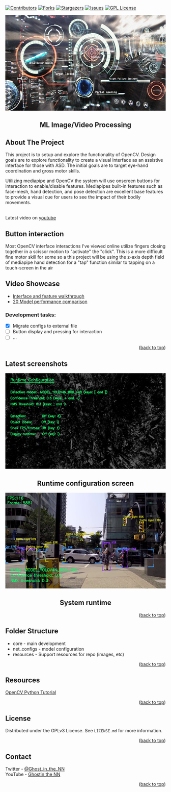 <div id="top"></div>

<!-- PROJECT SHIELDS -->
<!--
*** I'm using markdown "reference style" links for readability.
*** Reference links are enclosed in brackets [ ] instead of parentheses ( ).
*** See the bottom of this document for the declaration of the reference variables
*** for contributors-url, forks-url, etc. This is an optional, concise syntax you may use.
*** https://www.markdownguide.org/basic-syntax/#reference-style-links
-->
[![Contributors][contributors-shield]][contributors-url]
[![Forks][forks-shield]][forks-url]
[![Stargazers][stars-shield]][stars-url]
[![Issues][issues-shield]][issues-url]
[![GPL License][license-shield]][license-url]


<!-- PROJECT LOGO -->
<div align="center">
  <a href="https://github.com/mvmagni/Explore_OpenCV">
    <img src="resources/HUD.jpg" alt="Logo" width="600" height="300"/>
  </a>
    <p>
    <h2 align="center">ML Image/Video Processing</h2>
    </p>

  
</div>


<!-- ABOUT THE PROJECT -->
## About The Project
<p>
This project is to setup and explore the functionality of OpenCV. Design goals are to explore functionality to create a visual interface as an assistive interface for those with ASD.  The initial goals are to target eye-hand coordination and gross motor skills. 

Utilizing mediapipe and OpenCV the system will use onscreen buttons for interaction to enable/disable features. Mediapipes built-in features such as face-mesh, hand detection, and pose detection are excellent base features to provide a visual cue for users to see the impact of their bodily movements.

<br />
Latest video on <a href="https://www.youtube.com/watch?v=RYjIu8qhYG8"> youtube </a>
</p>


<!-- ABOUT THE PROJECT -->
## Button interaction
<p> Most OpenCV interface interactions I've viewed online utilize fingers closing together in a scissor motion to "activate" the "click".  This is a more difficult fine motor skill for some so a this project will be using the z-axis depth field of mediapipe hand detection for a "tap" function similar to tapping on a touch-screen in the air</p>




<!-- ABOUT THE PROJECT -->
## Video Showcase
  * <a href="https://www.youtube.com/watch?v=RYjIu8qhYG8">Interface and feature walkthrough </a>
  * <a href="https://www.youtube.com/watch?v=jM8fBSXOj1w">20 Model performance comparison</a>

### Development tasks:
- [x] Migrate configs to external file
- [ ] Button display and pressing for interaction
- [ ] ...
</p>  
  
<p align="right">(<a href="#top">back to top</a>)</p>
</details>

## Latest screenshots
<div align="center">
  <a href="https://github.com/mvmagni/Explore_OpenCV">
    <img src="resources/config_latest.jpg" alt="Logo" width="600" height="300"/>
  </a>
    <p>
    <h2 align="center">Runtime configuration screen</h2>
    </p>
</div>

<div align="center">
  <a href="https://github.com/mvmagni/Explore_OpenCV">
    <img src="resources/runtime_latest.jpg" alt="Logo" width="600" height="300"/>
  </a>
    <p>
    <h2 align="center">System runtime</h2>
    </p>
</div>

  

<p align="right">(<a href="#top">back to top</a>)</p>


## Folder Structure
  * core - main development
  * net_configs - model configuration
  * resources - Support resources for repo (images, etc)
  
<p align="right">(<a href="#top">back to top</a>)</p>

## Resources
<a href="https://docs.opencv.org/4.x/d6/d00/tutorial_py_root.html"> OpenCV Python Tutorial</a>

<p align="right">(<a href="#top">back to top</a>)</p>

<!-- LICENSE -->
## License

Distributed under the GPLv3 License. See `LICENSE.md` for more information.

<p align="right">(<a href="#top">back to top</a>)</p>

<!-- CONTACT -->

## Contact

Twitter - [@Ghost_in_the_NN](https://twitter.com/Ghost_in_the_NN)<br />
YouTube - [Ghostin the NN](https://www.youtube.com/channel/UC0pcRug_r2H-77KXhsImArw)

<p align="right">(<a href="#top">back to top</a>)</p>


<!-- MARKDOWN LINKS & IMAGES -->
<!-- https://www.markdownguide.org/basic-syntax/#reference-style-links -->
[contributors-shield]: https://img.shields.io/github/contributors/mvmagni/Explore_OpenCV.svg?style=for-the-badge
[contributors-url]: https://github.com/mvmagni/Explore_OpenCV/graphs/contributors
[forks-shield]: https://img.shields.io/github/forks/mvmagni/Explore_OpenCV.svg?style=for-the-badge
[forks-url]: https://github.com/mvmagni/Explore_OpenCV/network/members
[stars-shield]: https://img.shields.io/github/stars/mvmagni/Explore_OpenCV.svg?style=for-the-badge
[stars-url]: https://github.com/mvmagni/Explore_OpenCV/stargazers
[issues-shield]: https://img.shields.io/github/issues/mvmagni/Explore_OpenCV.svg?style=for-the-badge
[issues-url]: https://github.com/mvmagni/Explore_OpenCV/issues
[license-shield]: https://img.shields.io/github/license/mvmagni/Explore_OpenCV.svg?style=for-the-badge
[license-url]: https://github.com/mvmagni/Explore_OpenCV/blob/master/LICENSE.txt
[linkedin-shield]: https://img.shields.io/badge/-LinkedIn-black.svg?style=for-the-badge&logo=linkedin&colorB=555
[linkedin-url]: https://linkedin.com/in/othneildrew


